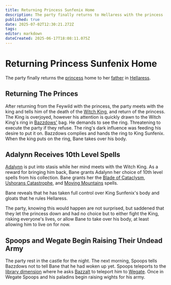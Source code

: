 ```yaml
---
title: Returning Princess Sunfenix Home
description: The party finally returns to Hellaress with the princess
published: true
date: 2025-07-02T12:30:21.272Z
tags: 
editor: markdown
dateCreated: 2025-06-17T18:08:11.075Z
---
```


# Returning Princess Sunfenix Home
The party finally returns the [princess](/characters/vilra-sunfenix) home to her [father](/characters/king-sunfenix) in [Hellaress](/locations/Ereriad/Hellaress).


## Returning The Princes
After returning from the Feywild with the princess, the party meets with the king and tells him of the death of the [Witch King](/characters/bane), and return of the princess. The King is overjoyed, however his attention is quickly drawn to the Witch King's ring in [Bazzdows'](/characters/bazzdos) bag. He demands to see the ring. Threatening to execute the party if they refuse. The ring's dark influence was feeding his desire to put it on. Bazzdows complies and hands the ring to King Sunfenix. When the king puts on the ring, Bane takes over his body.

## Adalynn Receives 10th Level Spells
[Adalynn](/characters/adalynn) is put into stasis while her mind meets with the Witch King. As a reward for bringing him back, Bane grants Adalynn her choice of 10th level spells from his collection. Bane grants her the [Blade of Cataclysm](/spells/Blade-Of-Cataclysm), [Ushorans Catastrophe](/spells/Ushorans-Catastrophe), and [Moving Mountains](/Spells/Moving-Mountains) spells.

Bane reveals that he has taken full control over King Sunfenix's body and gloats that he rules Hellaress.

The party, knowing this would happen are not surprised, but saddened that they let the princess down and had no choice but to either fight the King, risking everyone's lives, or allow Bane to take over his body, at least allowing him to live on for now.

## Spoops and Wegate Begin Raising Their Undead Army
The party rest in the castle for the night. The next morning, Spoops tells Bazzdows not to tell Bane that he had woken up yet. Spoops teleports to the [library dimension](/locations/Library-Dimension) where he asks [Bazzalt](/characters/Bazzalt) to teleport him to [Wegate](/locations/Mardun/Wegate). Once in Wegate Spoops and his paladins begin raising wights for his army.


